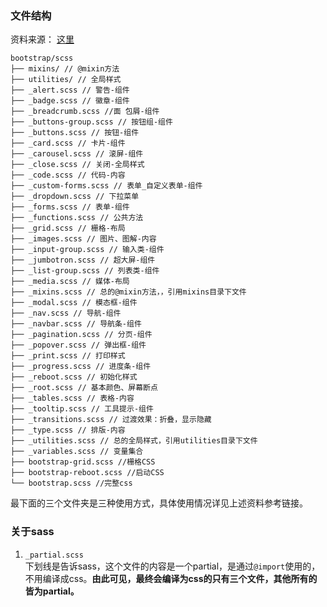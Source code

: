 
### 文件结构
资料来源： [这里](http://liuyiqi123.github.io/2017/12/14/BootStrap4%E6%A0%B8%E5%BF%83%E6%BA%90%E7%A0%81%E5%AD%A6%E4%B9%A0%E4%B9%8BCSS%E9%83%A8%E5%88%86/)

```
bootstrap/scss
├── mixins/ // @mixin方法
├── utilities/ // 全局样式
├── _alert.scss // 警告-组件
├── _badge.scss // 徽章-组件
├── _breadcrumb.scss //面 包屑-组件
├── _buttons-group.scss // 按钮组-组件
├── _buttons.scss // 按钮-组件
├── _card.scss // 卡片-组件
├── _carousel.scss // 滚屏-组件
├── _close.scss // 关闭-全局样式
├── _code.scss // 代码-内容
├── _custom-forms.scss // 表单_自定义表单-组件
├── _dropdown.scss // 下拉菜单
├── _forms.scss // 表单-组件
├── _functions.scss // 公共方法
├── _grid.scss // 栅格-布局
├── _images.scss // 图片、图解-内容
├── _input-group.scss // 输入类-组件
├── _jumbotron.scss // 超大屏-组件
├── _list-group.scss // 列表类-组件
├── _media.scss // 媒体-布局
├── _mixins.scss // 总的@mixin方法，，引用mixins目录下文件
├── _modal.scss // 模态框-组件
├── _nav.scss // 导航-组件
├── _navbar.scss // 导航条-组件
├── _pagination.scss // 分页-组件
├── _popover.scss // 弹出框-组件
├── _print.scss // 打印样式
├── _progress.scss // 进度条-组件
├── _reboot.scss // 初始化样式
├── _root.scss // 基本颜色、屏幕断点
├── _tables.scss // 表格-内容
├── _tooltip.scss // 工具提示-组件
├── _transitions.scss // 过渡效果：折叠，显示隐藏
├── _type.scss // 排版-内容
├── _utilities.scss // 总的全局样式，引用utilities目录下文件
├── _variables.scss // 变量集合
├── bootstrap-grid.scss //栅格CSS
├── bootstrap-reboot.scss //启动CSS
└── bootstrap.scss //完整css
```

最下面的三个文件夹是三种使用方式，具体使用情况详见上述资料参考链接。


### 关于sass

1. `_partial.scss`  
  下划线是告诉sass，这个文件的内容是一个partial，是通过`@import`使用的，不用编译成css。**由此可见，最终会编译为css的只有三个文件，其他所有的皆为partial。**